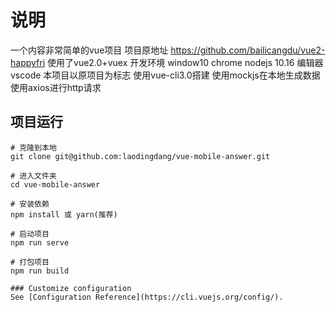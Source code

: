 # 说明
一个内容非常简单的vue项目
项目原地址 https://github.com/bailicangdu/vue2-happyfri 使用了vue2.0+vuex
开发环境 window10 chrome nodejs 10.16 编辑器vscode
本项目以原项目为标志
使用vue-cli3.0搭建
使用mockjs在本地生成数据
使用axios进行http请求
## 项目运行
```
# 克隆到本地
git clone git@github.com:laodingdang/vue-mobile-answer.git

# 进入文件夹
cd vue-mobile-answer

# 安装依赖
npm install 或 yarn(推荐)

# 启动项目
npm run serve

# 打包项目
npm run build

### Customize configuration
See [Configuration Reference](https://cli.vuejs.org/config/).
